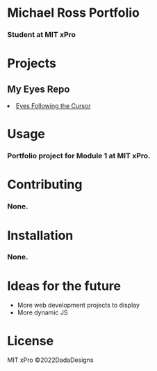 # Michael Ross Portfolio
### Student at MIT xPro

# Projects
## My Eyes Repo
  <li><a href="https://rosshoven.github.io/Eye-Movements/" target="_blank">Eyes Following the Cursor </a></li>
  

# Usage
### Portfolio project for Module 1 at MIT xPro. 

# Contributing 
### None.

# Installation 
### None.

# Ideas for the future
<ul> 
  <li>More web development projects to display</li>
  <li>More dynamic JS</li>
</ul>

# License
MIT xPro 
©2022DadaDesigns
